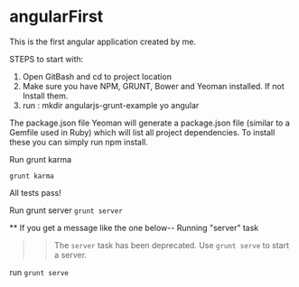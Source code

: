 angularFirst
============

This is the first angular application created by me.

STEPS to start with:

1. Open GitBash and cd to project location
2. Make sure you have NPM, GRUNT, Bower and Yeoman installed. If not Install them.
3. run :
    mkdir angularjs-grunt-example
    yo angular

The package.json file
Yeoman will generate a package.json file (similar to a Gemfile used in Ruby) which will list all project dependencies. 
To install these you can simply run npm install.

Run grunt karma

`grunt karma`

All tests pass!

Run grunt server
`grunt server`

** If you get a message like the one below--
Running "server" task
>> The `server` task has been deprecated. Use `grunt serve` to start a server.

run `grunt serve`
